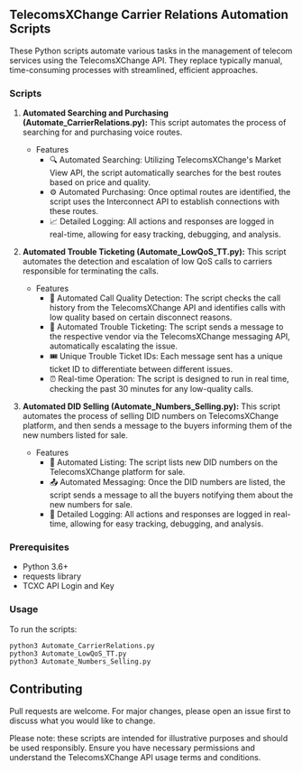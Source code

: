 ## TelecomsXChange Carrier Relations Automation Scripts

These Python scripts automate various tasks in the management of telecom services using the TelecomsXChange API. They replace typically manual, time-consuming processes with streamlined, efficient approaches.

### Scripts

1. **Automated Searching and Purchasing (Automate_CarrierRelations.py):** This script automates the process of searching for and purchasing voice routes.
    - Features
        - 🔍 Automated Searching: Utilizing TelecomsXChange's Market View API, the script automatically searches for the best routes based on price and quality.
        - ⚙️ Automated Purchasing: Once optimal routes are identified, the script uses the Interconnect API to establish connections with these routes.
        - 📈 Detailed Logging: All actions and responses are logged in real-time, allowing for easy tracking, debugging, and analysis.

2. **Automated Trouble Ticketing (Automate_LowQoS_TT.py):** This script automates the detection and escalation of low QoS calls to carriers responsible for terminating the calls.
    - Features
        - 🚫 Automated Call Quality Detection: The script checks the call history from the TelecomsXChange API and identifies calls with low quality based on certain disconnect reasons.
        - 📨 Automated Trouble Ticketing: The script sends a message to the respective vendor via the TelecomsXChange messaging API, automatically escalating the issue.
        - 🎟 Unique Trouble Ticket IDs: Each message sent has a unique ticket ID to differentiate between different issues.
        - ⏰ Real-time Operation: The script is designed to run in real time, checking the past 30 minutes for any low-quality calls.

3. **Automated DID Selling (Automate_Numbers_Selling.py):** This script automates the process of selling DID numbers on TelecomsXChange platform, and then sends a message to the buyers informing them of the new numbers listed for sale.
    - Features
        - 📲 Automated Listing: The script lists new DID numbers on the TelecomsXChange platform for sale.
        - 📤 Automated Messaging: Once the DID numbers are listed, the script sends a message to all the buyers notifying them about the new numbers for sale.
        - 🎈 Detailed Logging: All actions and responses are logged in real-time, allowing for easy tracking, debugging, and analysis.

### Prerequisites

- Python 3.6+
- requests library
- TCXC API Login and Key 

### Usage

To run the scripts:

```shell
python3 Automate_CarrierRelations.py
python3 Automate_LowQoS_TT.py
python3 Automate_Numbers_Selling.py
```

## Contributing
Pull requests are welcome. For major changes, please open an issue first to discuss what you would like to change.

Please note: these scripts are intended for illustrative purposes and should be used responsibly. Ensure you have necessary permissions and understand the TelecomsXChange API usage terms and conditions.

